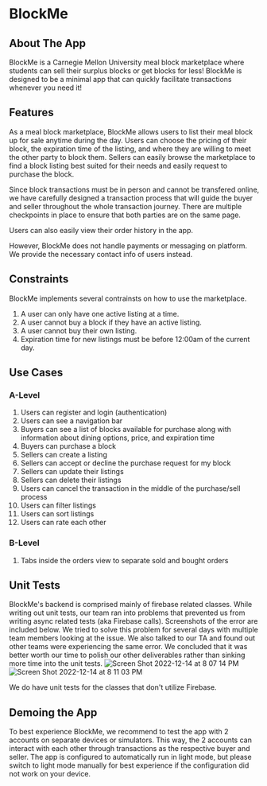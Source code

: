 # BlockMe
## About The App
BlockMe is a Carnegie Mellon University meal block marketplace where students can sell their surplus blocks or get blocks for less! BlockMe is designed to be a minimal app that can quickly facilitate transactions whenever you need it!

## Features
As a meal block marketplace, BlockMe allows users to list their meal block up for sale anytime during the day. Users can choose the pricing of their block, the expiration time of the listing, and where they are willing to meet the other party to block them. Sellers can easily browse the marketplace to find a block listing best suited for their needs and easily request to purchase the block. 

Since block transactions must be in person and cannot be transfered online, we have carefully designed a transaction process that will guide the buyer and seller throughout the whole transaction journey. There are multiple checkpoints in place to ensure that both parties are on the same page. 

Users can also easily view their order history in the app.

However, BlockMe does not handle payments or messaging on platform. We provide the necessary contact info of users instead. 

## Constraints
BlockMe implements several contrainsts on how to use the marketplace.
1. A user can only have one active listing at a time. 
2. A user cannot buy a block if they have an active listing.
3. A user cannot buy their own listing.
4. Expiration time for new listings must be before 12:00am of the current day.

## Use Cases
### A-Level
1. Users can register and login (authentication)
2. Users can see a navigation bar
3. Buyers can see a list of blocks available for purchase along with information about dining options, price, and expiration time
4. Buyers can purchase a block
5. Sellers can create a listing
6. Sellers can accept or decline the purchase request for my block 
7. Sellers can update their listings
8. Sellers can delete their listings
9. Users can cancel the transaction in the middle of the purchase/sell process
10. Users can filter listings
11. Users can sort listings
12. Users can rate each other

### B-Level
1. Tabs inside the orders view to separate sold and bought orders 


## Unit Tests
BlockMe's backend is comprised mainly of firebase related classes. While writing out unit tests, our team ran into problems that prevented us from writing async related tests (aka Firebase calls). Screenshots of the error are included below. We tried to solve this problem for several days with multiple team members looking at the issue. We also talked to our TA and found out other teams were experiencing the same error. We concluded that it was better worth our time to polish our other deliverables rather than sinking more time into the unit tests. 
![Screen Shot 2022-12-14 at 8 07 14 PM](https://user-images.githubusercontent.com/72707689/207753995-68b39432-6650-4f78-9ec7-344150943338.png)
![Screen Shot 2022-12-14 at 8 11 03 PM](https://user-images.githubusercontent.com/72707689/207753996-b7907e6d-6029-4dd0-860b-c356d7d40bfc.png)

We do have unit tests for the classes that don't utilize Firebase.

## Demoing the App
To best experience BlockMe, we recommend to test the app with 2 accounts on separate devices or simulators. This way, the 2 accounts can interact with each other through transactions as the respective buyer and seller. The app is configured to automatically run in light mode, but please switch to light mode manually for best experience if the configuration did not work on your device.
